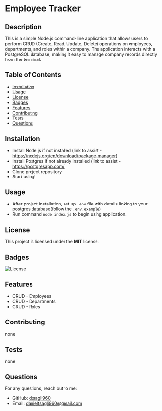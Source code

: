 # Employee Tracker


## Description
This is a simple Node.js command-line application that allows users to perform CRUD (Create, Read, Update, Delete) operations on employees, departments, and roles within a company. The application interacts with a PostgreSQL database, making it easy to manage company records directly from the terminal.

## Table of Contents
- [Installation](#installation)
- [Usage](#usage)
- [License](#license)
- [Badges](#badges)
- [Features](#features)
- [Contributing](#contributing)
- [Tests](#tests)
- [Questions](#questions)

## Installation

- Install Node.js if not installed (link to assist - https://nodejs.org/en/download/package-manager)
- Install Postgres if not already installed (link to assist - https://postgresapp.com/)
- Clone project repository
- Start using!


## Usage

- After project installation, set up `.env` file with details linking to your postgres database(follow the `.env.example`)
- Run command `node index.js` to begin using application.


## License
This project is licensed under the **MIT** license.

## Badges
![License](https://img.shields.io/badge/license-MIT-blue.svg)

## Features
- CRUD - Employees
- CRUD - Departments
- CRUD - Roles

## Contributing
none

## Tests
none

## Questions
For any questions, reach out to me:

- GitHub: [dtsagli960](https://github.com/dtsagli960)
- Email: danieltsagli960@gmail.com
